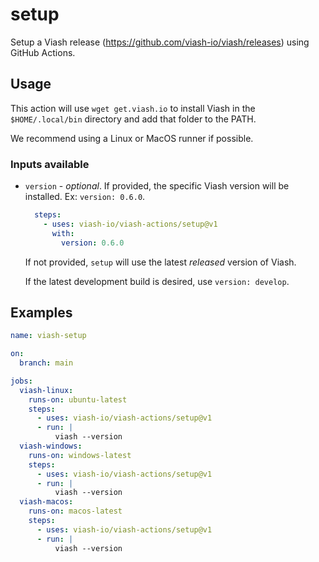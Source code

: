 # setup

Setup a Viash release (https://github.com/viash-io/viash/releases) using GitHub Actions.

## Usage

This action will use `wget get.viash.io` to install Viash in the `$HOME/.local/bin` directory and add that folder to the PATH.

We recommend using a Linux or MacOS runner if possible.

### Inputs available

* `version` - _optional_. If provided, the specific Viash version will be installed. Ex: `version: 0.6.0`.

  ```yaml
    steps:
      - uses: viash-io/viash-actions/setup@v1
        with:
          version: 0.6.0
  ```
  
  If not provided, `setup` will use the latest _released_ version of Viash.
  
  If the latest development build is desired, use `version: develop`.

## Examples

```yaml
name: viash-setup

on: 
  branch: main

jobs:
  viash-linux:
    runs-on: ubuntu-latest
    steps:
      - uses: viash-io/viash-actions/setup@v1
      - run: |
          viash --version
  viash-windows:
    runs-on: windows-latest
    steps:
      - uses: viash-io/viash-actions/setup@v1
      - run: |
          viash --version
  viash-macos:
    runs-on: macos-latest
    steps:
      - uses: viash-io/viash-actions/setup@v1
      - run: |
          viash --version
```

